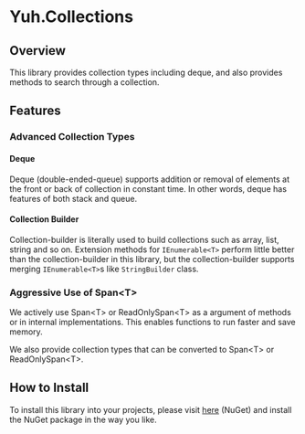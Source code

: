 # Yuh.Collections

## Overview

This library provides collection types including deque, and also provides methods to search through a collection.

## Features

### Advanced Collection Types

#### Deque

Deque (double-ended-queue) supports addition or removal of elements at the front or back of collection in constant time.
In other words, deque has features of both stack and queue.

#### Collection Builder

Collection-builder is literally used to build collections such as array, list, string and so on.
Extension methods for `IEnumerable<T>` perform little better than the collection-builder in this library, but the collection-builder supports merging `IEnumerable<T>`s like `StringBuilder` class.

### Aggressive Use of Span&lt;T&gt;

We actively use Span&lt;T&gt; or ReadOnlySpan&lt;T&gt; as a argument of methods or in internal implementations.
This enables functions to run faster and save memory.

We also provide collection types that can be converted to Span&lt;T&gt; or ReadOnlySpan&lt;T&gt;.

## How to Install

To install this library into your projects, please visit [here](https://www.nuget.org/packages/Yuh.Collections) (NuGet) and install the NuGet package in the way you like.
